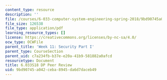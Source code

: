 ```yaml
---
content_type: resource
description: ''
file: /courses/6-033-computer-system-engineering-spring-2018/9bd90745a042ceba8945da6d7daceb49_MIT6_033S18_DP_PeerReview.pdf
file_size: 126538
file_type: application/pdf
learning_resource_types: []
license: https://creativecommons.org/licenses/by-nc-sa/4.0/
ocw_type: OCWFile
parent_title: 'Week 11: Security Part I'
parent_type: CourseSection
parent_uid: c7a234fb-b37e-e20a-41b9-581882a0afcd
resourcetype: Document
title: 6.033S18 DP Peer Review
uid: 9bd90745-a042-ceba-8945-da6d7daceb49
---
```

